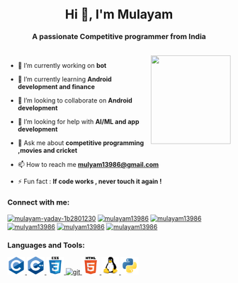 
<h1 align="center">Hi 👋, I'm Mulayam</h1>
<h3 align="center">A passionate Competitive programmer from India</h3>
</br>
<a href = "https://github.com/mulayam13986">
<img align="right" width="180" height="200" src = "https://avatars.githubusercontent.com/u/99270619?v=4">
</a>

- 🔭 I’m currently working on **bot**

- 🌱 I’m currently learning **Android development and finance**

- 👯 I’m looking to collaborate on **Android development**

- 🤝 I’m looking for help with **AI/ML and app development**

- 💬 Ask me about **competitive programming ,movies and cricket**

- 📫 How to reach me **mulyam13986@gmail.com**

- ⚡ Fun fact : **If code works , never touch it again !**

<h3 align="left">Connect with me:</h3>
<p align="left">
<a href="https://linkedin.com/in/mulayam-yadav-1b2801230" target="blank"><img align="center" src="https://raw.githubusercontent.com/rahuldkjain/github-profile-readme-generator/master/src/images/icons/Social/linked-in-alt.svg" alt="mulayam-yadav-1b2801230" height="30" width="40" /></a>
<a href="https://instagram.com/mulayam13986" target="blank"><img align="center" src="https://raw.githubusercontent.com/rahuldkjain/github-profile-readme-generator/master/src/images/icons/Social/instagram.svg" alt="mulayam13986" height="30" width="40" /></a>
<a href="https://www.codechef.com/users/mulayam13986" target="blank"><img align="center" src="https://cdn.jsdelivr.net/npm/simple-icons@3.1.0/icons/codechef.svg" alt="mulayam13986" height="30" width="40" /></a>
<a href="https://www.hackerrank.com/mulyam13986" target="blank"><img align="center" src="https://raw.githubusercontent.com/rahuldkjain/github-profile-readme-generator/master/src/images/icons/Social/hackerrank.svg" alt="mulyam13986" height="30" width="40" /></a>
<a href="https://codeforces.com/profile/mulyam13986" target="blank"><img align="center" src="https://raw.githubusercontent.com/rahuldkjain/github-profile-readme-generator/master/src/images/icons/Social/codeforces.svg" alt="mulyam13986" height="30" width="40" /></a>
<a href="https://www.leetcode.com/mulayam13986" target="blank"><img align="center" src="https://raw.githubusercontent.com/rahuldkjain/github-profile-readme-generator/master/src/images/icons/Social/leet-code.svg" alt="mulayam13986" height="30" width="40" /></a>
</p>

<h3 align="left">Languages and Tools:</h3>
<p align="left"> <a href="https://www.cprogramming.com/" target="_blank" rel="noreferrer"> <img src="https://raw.githubusercontent.com/devicons/devicon/master/icons/c/c-original.svg" alt="c" width="40" height="40"/> </a> <a href="https://www.w3schools.com/cpp/" target="_blank" rel="noreferrer"> <img src="https://raw.githubusercontent.com/devicons/devicon/master/icons/cplusplus/cplusplus-original.svg" alt="cplusplus" width="40" height="40"/> </a> <a href="https://www.w3schools.com/css/" target="_blank" rel="noreferrer"> <img src="https://raw.githubusercontent.com/devicons/devicon/master/icons/css3/css3-original-wordmark.svg" alt="css3" width="40" height="40"/> </a> <a href="https://git-scm.com/" target="_blank" rel="noreferrer"> <img src="https://www.vectorlogo.zone/logos/git-scm/git-scm-icon.svg" alt="git" width="40" height="40"/> </a> <a href="https://www.w3.org/html/" target="_blank" rel="noreferrer"> <img src="https://raw.githubusercontent.com/devicons/devicon/master/icons/html5/html5-original-wordmark.svg" alt="html5" width="40" height="40"/> </a> <a href="https://www.linux.org/" target="_blank" rel="noreferrer"> <img src="https://raw.githubusercontent.com/devicons/devicon/master/icons/linux/linux-original.svg" alt="linux" width="40" height="40"/> </a> <a href="https://www.python.org" target="_blank" rel="noreferrer"> <img src="https://raw.githubusercontent.com/devicons/devicon/master/icons/python/python-original.svg" alt="python" width="40" height="40"/> </a> </p>


